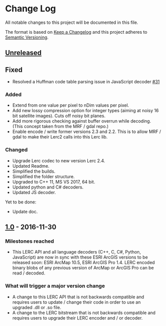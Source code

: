 # Change Log

All notable changes to this project will be documented in this file.

The format is based on [Keep a Changelog](http://keepachangelog.com/)
and this project adheres to [Semantic Versioning](http://semver.org/).

## [Unreleased][unreleased]

## Fixed

* Resolved a Huffman code table parsing issue in JavaScript decoder [#31](https://github.com/Esri/lerc/pull/31)

### Added

* Extend from one value per pixel to nDim values per pixel.
* Add new lossy compression option for integer types (aiming at noisy 16 bit satellite images). Cuts off noisy bit planes.
* Add more rigorous checking against buffer overrun while decoding. (This concept taken from the MRF / gdal repo.)
* Enable encode / write former versions 2.3 and 2.2. This is to allow MRF / gdal to make their Lerc2 calls into this Lerc lib. 

### Changed

* Upgrade Lerc codec to new version Lerc 2.4.
* Updated Readme.
* Simplified the builds.
* Simplified the folder structure.
* Upgraded to C++ 11, MS VS 2017, 64 bit.
* Updated python and C# decoders.
* Updated JS decoder. 

Yet to be done:
* Update doc.

## [1.0](https://github.com/Esri/lerc/releases/tag/v1.0) - 2016-11-30

### Milestones reached
- This LERC API and all language decoders (C++, C, C#, Python, JavaScript) are now in sync with these ESRI ArcGIS versions to be released soon: ESRI ArcMap 10.5, ESRI ArcGIS Pro 1.4. LERC encoded binary blobs of any previous version of ArcMap or ArcGIS Pro can be read / decoded.

### What will trigger a major version change
- A change to this LERC API that is not backwards compatible and requires users to update / change their code in order to use an upgraded .dll or .so file.
- A change to the LERC bitstream that is not backwards compatible and requires users to upgrade their LERC encoder and / or decoder.

[unreleased]: https://github.com/Esri/lerc/compare/v1.0...HEAD
